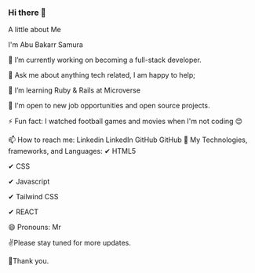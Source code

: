 ### Hi there 👋

<!--
**sidiksam/sidiksam** is a ✨ _special_ ✨ repository because its `README.md` (this file) appears on your GitHub profile.

Here are some ideas to get you started:

- 🔭 I’m currently working on ...
- 🌱 I’m currently learning ...
- 👯 I’m looking to collaborate on ...
- 🤔 I’m looking for help with ...
- 💬 Ask me about ...
- 📫 How to reach me: ...
- 😄 Pronouns: ...
- ⚡ Fun fact: ...
-->
 
 A little about Me
 
 
I'm Abu Bakarr Samura
 
🔭  I’m currently working on becoming a full-stack developer.
 
💬   Ask me about anything tech related, I am happy to help;
 
🌱  I’m learning Ruby & Rails at Microverse
 
👯 I'm open to new job opportunities and open source projects.
 
⚡ Fun fact: I watched football games and movies when I'm not coding 😊
 
📫 How to reach me: Linkedin LinkedIn
GitHub GitHub
🔨 My Technologies, frameworks, and Languages:
✔ HTML5
 
✔ CSS
 
✔ Javascript
 
✔ Tailwind CSS
 
✔ REACT
 
😄 Pronouns: Mr
 
✌Please stay tuned for more updates.
 
🌹Thank you.
 

